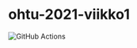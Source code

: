 # ohtu-2021-viikko1
![GitHub Actions](https://github.com/D3lux3/ohtu-2021-viikko1/workflows/CI/badge.svg)
